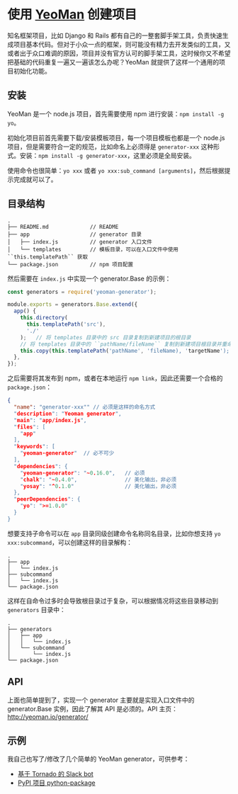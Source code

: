 # 使用 [YeoMan][yeoman] 创建项目

知名框架项目，比如 Django 和 Rails 都有自己的一整套脚手架工具，负责快速生成项目基本代码。但对于小众一点的框架，则可能没有精力去开发类似的工具，又或者出于众口难调的原因，项目并没有官方认可的脚手架工具，这时候你又不希望把基础的代码重复一遍又一遍该怎么办呢？YeoMan 就提供了这样一个通用的项目初始化功能。

## 安装

YeoMan 是一个 node.js 项目，首先需要使用 npm 进行安装：``npm install -g yo``。

初始化项目前首先需要下载/安装模板项目，每一个项目模板也都是一个 node.js 项目，但是需要符合一定的规范，比如命名上必须得是 ``generator-xxx`` 这种形式。安装：``npm install -g generator-xxx``，这里必须是全局安装。

使用命令也很简单：``yo xxx`` 或者 ``yo xxx:sub_command [arguments]``，然后根据提示完成就可以了。


## 目录结构

```
.
├── README.md             // README
├── app                   // generator 目录
│   ├── index.js          // generator 入口文件
│   └── templates         // 模板目录，可以在入口文件中使用 ``this.templatePath`` 获取
└── package.json          // npm 项目配置
```

然后需要在 ``index.js`` 中实现一个 generator.Base 的示例：

```js
const generators = require('yeoman-generator');

module.exports = generators.Base.extend({
  app() {
    this.directory(
      this.templatePath('src'),
      './'
    );   // 将 templates 目录中的 src 目录复制到新建项目的根目录
    // 将 templates 目录中的 ``pathName/fileName`` 复制到新建项目根目录并重命名为 ``targetName``
    this.copy(this.templatePath('pathName', 'fileName), 'targetName');
  },
});
```

之后需要将其发布到 npm，或者在本地运行 ``npm link``，因此还需要一个合格的 ``package.json``：

```json
{
  "name": "generator-xxx"" // 必须是这样的命名方式
  "description": "Yeoman generator",
  "main": "app/index.js",
  "files": [
    "app"
  ],
  "keywords": [
    "yeoman-generator"  // 必不可少
  ],
  "dependencies": {
    "yeoman-generator": "~0.16.0",   // 必须
    "chalk": "~0.4.0",               // 美化输出，非必须
    "yosay": "^0.1.0"                // 美化输出，非必须
  },
  "peerDependencies": {
    "yo": ">=1.0.0"
  }
}
```

想要支持子命令可以在 ``app`` 目录同级创建命令名称同名目录，比如你想支持 ``yo xxx:subcommand``，可以创建这样的目录解构：

```
.
├── app
│   └── index.js
├── subcommand
│   └── index.js
└── package.json
```

这样在自命令过多时会导致根目录过于复杂，可以根据情况将这些目录移动到 ``generators`` 目录中：

```
.
├── generators
│   ├── app
│   │   └── index.js
│   └── subcommand
│       └── index.js
└── package.json
```

## API

上面也简单提到了，实现一个 generator 主要就是实现入口文件中的 generator.Base 实例，因此了解其 API 是必须的。API 主页：http://yeoman.io/generator/


## 示例

我自己也写了/修改了几个简单的 YeoMan generator，可供参考：

- [基于 Tornado 的 Slack bot](https://github.com/kxxoling/generator-tornado-slack-bot)
- [PyPI 项目 python-package](https://github.com/kxxoling/generator-python-package)


[yeoman]: http://yeoman.io/
